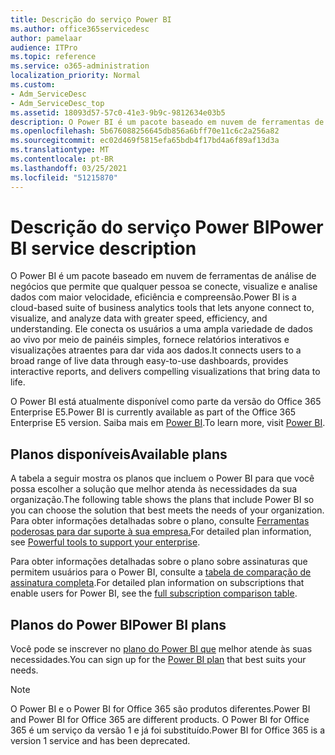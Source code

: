 ```yaml
---
title: Descrição do serviço Power BI
ms.author: office365servicedesc
author: pamelaar
audience: ITPro
ms.topic: reference
ms.service: o365-administration
localization_priority: Normal
ms.custom:
- Adm_ServiceDesc
- Adm_ServiceDesc_top
ms.assetid: 18093d57-57c0-41e3-9b9c-9812634e03b5
description: O Power BI é um pacote baseado em nuvem de ferramentas de análise de negócios que permite que qualquer pessoa se conecte, visualize e analise dados com maior velocidade, eficiência e compreensão. Ele conecta os usuários a uma ampla variedade de dados ao vivo por meio de painéis simples, fornece relatórios interativos e visualizações atraentes para dar vida aos dados.
ms.openlocfilehash: 5b676088256645db856a6bff70e11c6c2a256a82
ms.sourcegitcommit: ec02d469f5815efa65bdb4f17bd4a6f89af13d3a
ms.translationtype: MT
ms.contentlocale: pt-BR
ms.lasthandoff: 03/25/2021
ms.locfileid: "51215870"
---
```

# <a name="power-bi-service-description"></a><span data-ttu-id="14efe-104">Descrição do serviço Power BI</span><span class="sxs-lookup"><span data-stu-id="14efe-104">Power BI service description</span></span>

<span data-ttu-id="14efe-105">O Power BI é um pacote baseado em nuvem de ferramentas de análise de negócios que permite que qualquer pessoa se conecte, visualize e analise dados com maior velocidade, eficiência e compreensão.</span><span class="sxs-lookup"><span data-stu-id="14efe-105">Power BI is a cloud-based suite of business analytics tools that lets anyone connect to, visualize, and analyze data with greater speed, efficiency, and understanding.</span></span> <span data-ttu-id="14efe-106">Ele conecta os usuários a uma ampla variedade de dados ao vivo por meio de painéis simples, fornece relatórios interativos e visualizações atraentes para dar vida aos dados.</span><span class="sxs-lookup"><span data-stu-id="14efe-106">It connects users to a broad range of live data through easy-to-use dashboards, provides interactive reports, and delivers compelling visualizations that bring data to life.</span></span>

<span data-ttu-id="14efe-107">O Power BI está atualmente disponível como parte da versão do Office 365 Enterprise E5.</span><span class="sxs-lookup"><span data-stu-id="14efe-107">Power BI is currently available as part of the Office 365 Enterprise E5 version.</span></span> <span data-ttu-id="14efe-108">Saiba mais em [Power BI](https://powerbi.microsoft.com/).</span><span class="sxs-lookup"><span data-stu-id="14efe-108">To learn more, visit [Power BI](https://powerbi.microsoft.com/).</span></span>

## <a name="available-plans"></a><span data-ttu-id="14efe-109">Planos disponíveis</span><span class="sxs-lookup"><span data-stu-id="14efe-109">Available plans</span></span>

<span data-ttu-id="14efe-110">A tabela a seguir mostra os planos que incluem o Power BI para que você possa escolher a solução que melhor atenda às necessidades da sua organização.</span><span class="sxs-lookup"><span data-stu-id="14efe-110">The following table shows the plans that include Power BI so you can choose the solution that best meets the needs of your organization.</span></span> <span data-ttu-id="14efe-111">Para obter informações detalhadas sobre o plano, consulte [Ferramentas poderosas para dar suporte à sua empresa.](https://www.microsoft.com/microsoft-365/enterprise/compare-office-365-plans)</span><span class="sxs-lookup"><span data-stu-id="14efe-111">For detailed plan information, see [Powerful tools to support your enterprise](https://www.microsoft.com/microsoft-365/enterprise/compare-office-365-plans).</span></span>

<span data-ttu-id="14efe-112">Para obter informações detalhadas sobre o plano sobre assinaturas que permitem usuários para o Power BI, consulte a [tabela de comparação de assinatura completa](https://go.microsoft.com/fwlink/?linkid=2139145).</span><span class="sxs-lookup"><span data-stu-id="14efe-112">For detailed plan information on subscriptions that enable users for Power BI, see the [full subscription comparison table](https://go.microsoft.com/fwlink/?linkid=2139145).</span></span>
 
## <a name="power-bi-plans"></a><span data-ttu-id="14efe-113">Planos do Power BI</span><span class="sxs-lookup"><span data-stu-id="14efe-113">Power BI plans</span></span>

<span data-ttu-id="14efe-114">Você pode se inscrever no [plano do Power BI que](https://go.microsoft.com/fwlink/?LinkID=786854) melhor atende às suas necessidades.</span><span class="sxs-lookup"><span data-stu-id="14efe-114">You can sign up for the [Power BI plan](https://go.microsoft.com/fwlink/?LinkID=786854) that best suits your needs.</span></span> 
  
> [!NOTE]
> <span data-ttu-id="14efe-115">O Power BI e o Power BI for Office 365 são produtos diferentes.</span><span class="sxs-lookup"><span data-stu-id="14efe-115">Power BI and Power BI for Office 365 are different products.</span></span> <span data-ttu-id="14efe-116">O Power BI for Office 365 é um serviço da versão 1 e já foi substituído.</span><span class="sxs-lookup"><span data-stu-id="14efe-116">Power BI for Office 365 is a version 1 service and has been deprecated.</span></span> 
  